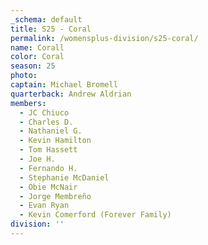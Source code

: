 ```yaml
---
_schema: default
title: S25 - Coral
permalink: /womensplus-division/s25-coral/
name: Corall
color: Coral
season: 25
photo:
captain: Michael Bromell
quarterback: Andrew Aldrian
members:
  - JC Chiuco
  - Charles D.
  - Nathaniel G.
  - Kevin Hamilton
  - Tom Hassett
  - Joe H.
  - Fernando H.
  - Stephanie McDaniel
  - Obie McNair
  - Jorge Membreño
  - Evan Ryan
  - Kevin Comerford (Forever Family)
division: ''
---
```

